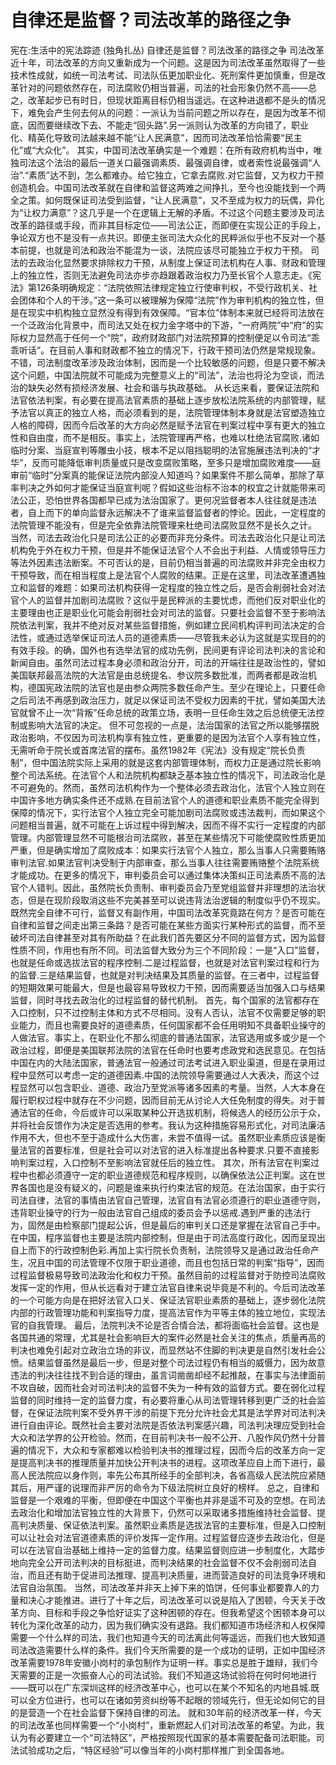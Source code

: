 # 自律还是监督？司法改革的路径之争

宪在:生活中的宪法踪迹 (独角扎丛)
自律还是监督？司法改革的路径之争
司法改革近十年，司法改革的方向又重新成为一个问题。这是因为司法改革虽然取得了一些技术性成就，如统一司法考试、司法队伍更加职业化、死刑案件更加慎重，但是改革针对的问题依然存在，司法腐败仍相当普遍，司法的社会形象仍然不高——总之，改革起步已有时日，但现状距离目标仍相当遥远。在这种进退都不是头的情况下，难免会产生何去何从的问题：一派认为当前问题之所以存在，是因为改革不彻底，因而要继续改下去、不能走“回头路”.另一派则认为改革的方向错了，职业化、精英化导致司法越来越不能“让人民满意”，因而司法改革恰恰需要“民主化”或“大众化”。
其实，中国司法改革确实是一个难题：在所有政府机构当中，唯独司法这个法治的最后一道关口最强调素质、最强调自律，或者索性说最强调“人治”.“素质”达不到，怎么都难办。给它独立，它拿去腐败.对它监督，又为权力干预创造机会。中国司法改革就在自律和监督这两难之间挣扎，至今也没能找到一个两全之策。如何既保证司法受到监督，“让人民满意”，又不至成为权力的玩偶，异化为“让权力满意”？这几乎是一个在逻辑上无解的矛盾。不过这个问题主要涉及司法改革的路径或手段，而非其目标定位——司法公正，而即便在实现公正的手段上，争论双方也不是没有一点共识。即便主张司法大众化的民粹派似乎也不反对一个基本前提，也就是司法和政治不能混为一谈，法院应该尽可能独立于权力干预。
司法的去政治化显然要求排除权力干预，从制度上保证司法机构在人事、财政和管理上的独立性，否则无法避免司法亦步亦趋跟着政治权力乃至长官个人意志走。《宪法》第126条明确规定：“法院依照法律规定独立行使审判权，不受行政机关、社会团体和个人的干涉。”这一条可以被理解为保障“法院”作为审判机构的独立性，但是在现实中机构独立显然没有得到有效保障。“官本位”体制本来就已经将司法放在一个泛政治化背景中，而司法又处在权力金字塔中的下游，“一府两院”中“府”的实际权力显然高于任何一个“院”，政府财政部门对法院预算的控制便足以令司法“乖乖听话”。在目前人事和财政都不独立的情况下，行政干预司法仍然是常规现象。不错，司法制度改革涉及政治体制，因而是一个比较敏感的问题，但是只要不解决这个问题，中国法院就不可能成为完整意义上的“司法”，法治也将沦为空谈，而法治的缺失必然有损经济发展、社会和谐与执政基础。
从长远来看，要保证法院和法官依法判案，有必要在提高法官素质的基础上逐步放松法院系统的内部管理，赋予法官以真正的独立人格，而必须看到的是，法院管理体制本身就是法官塑造独立人格的障碍，因而今后改革的大方向必然是赋予法官在判案过程中享有更大的独立性和自由度，而不是相反。事实上，法院管理再严格，也难以杜绝法官腐败.诸如临时分案、当庭宣判等雕虫小技，根本不足以阻挡聪明的法官施展违法判决的“才华”，反而可能降低审判质量或只是改变腐败策略，至多只是增加腐败难度——庭审前“临时”分案真的能保证法院内部没人知道吗？如果案件不那么简单，那除了草率判决之外如何才能保证当庭宣判呢？假如这些治标不治本的权宜之计就能带来司法公正，恐怕世界各国都早已成为法治国家了。更何况监督者本人往往就是违法者，自上而下的单向监督永远解决不了谁来监督监督者的悖论。因此，一定程度的法院管理不能没有，但是完全依靠法院管理来杜绝司法腐败显然不是长久之计。
当然，司法去政治化只是司法公正的必要而非充分条件。司法去政治化只是让司法机构免于外在权力干预，但是并不能保证法官个人不会出于利益、人情或领导压力等法外因素违法断案。不可否认的是，目前仍相当普遍的司法腐败并非完全由权力干预导致，而在相当程度上是法官个人腐败的结果。正是在这里，司法改革遭遇独立和监督的难题：如果司法机构获得一定程度的独立性之后，是否会削弱社会对法官个人的监督并加剧司法腐败？这似乎是民粹派的主要忧虑，而他们反对职业化的主要理由也正是职业化可能会削弱社会对司法的监督。只要社会监督不至于影响法院依法判案，我并不绝对反对某些监督措施，例如建立民间机构评判司法决定的合法性，或通过选举保证司法人员的道德素质——尽管我未必认为这就是实现目的的有效手段。的确，国外也有选举法官的成功先例，民间更有评论司法判决的言论和新闻自由。虽然司法过程本身必须和政治分开，司法的开端往往是政治性的，譬如美国联邦最高法院的大法官是由总统提名、参议院多数批准，而两者都是政治机构，德国宪政法院的法官也是由参众两院多数任命产生。至少在理论上，只要任命之后司法不再感到政治压力，就足以保证司法不受权力因素的干扰，譬如美国大法官就曾不止一次“背叛”任命总统的政策立场，表明一旦任命生效之后总统便无法控制或影响大法官的决定。
但不可忽视的一点是，法治国家的法官之所以能够摆脱政治影响，不仅因为司法机构享有独立性，更重要的是因为法官个人享有独立性，无需听命于院长或首席法官的摆布。虽然1982年《宪法》没有规定“院长负责制”，但中国法院实际上采用的就是这套内部管理体制，而权力正是通过院长影响整个司法系统。在法官个人和法院机构都缺乏基本独立性的情况下，司法政治化是不可避免的。然而，虽然司法机构作为一个整体必须去政治化，法官个人独立则在中国许多地方确实条件还不成熟.在目前法官个人的道德和职业素质不能完全得到保障的情况下，实行法官个人独立完全可能加剧司法腐败或违法裁判，而如果这个问题相当普遍，就不可能在上诉过程中得到解决，因而不得不实行一定程度的内部管理。内部管理显然不可能根治司法腐败，甚至在某些情况下可能使腐败性质更加严重，但是确实增加了腐败成本：如果实行法官个人独立，那么当事人只需要贿赂审判法官.如果法官判决受制于内部审查，那么当事人往往需要贿赂整个法院系统才能成功。在更多的情况下，审判委员会可以通过集体决策纠正司法素质不高的法官个人错判。因此，虽然院长负责制、审判委员会乃至党组监督并非理想的法治状态，但是在现阶段取消这些不完美甚至可以说违背法治逻辑的制度似乎仍不现实。
既然完全自律不可行，监督又有副作用，中国司法改革究竟路在何方？是否可能在自律和监督之间走出第三条路？是否可能在某些方面实行某种形式的监督，而不至破坏司法自律甚至对其有所助益？在此我们首先要区分不同的监督方式，因为监督性质不同，作用也有所不同。司法监督大致分为三个不同阶段：一是“入口”监督，也就是任命或选拔法官的程序控制.二是过程监督，也就是对法官判案过程和行为的监督.三是结果监督，也就是对判决结果及其质量的监督。在三者中，过程监督的短期效果可能最大，但是也最容易导致权力干预，因而需要适当加强入口与结果监督，同时寻找去政治化的过程监督的替代机制。
首先，每个国家的法官都存在入口控制，只不过控制主体和方式不尽相同。没有人否认，法官不仅需要足够的职业能力，而且也需要良好的道德素质，任何国家都不会任用明知不具备职业操守的人做法官。事实上，在职业化不那么彻底的普通法国家，法官选用或多或少是一个政治过程，即便是美国联邦法院的法官在任命时也要考虑政党和选民意见。在包括中国在内的大陆法国家，普通法官一般通过司法考试进入职业渠道，但是在录用过程中显然可以考虑一定的道德因素.中国的法院领导需要通过人大表决，而这个过程显然可以包含职业、道德、政治乃至党派等诸多因素的考量。当然，人大本身在履行职权过程中就存在不少问题，因而目前无从讨论人大任免制度的得失。对于普通法官的任命，今后或许可以采取某种公开选拔机制，将候选人的经历公示于众，并将社会反馈作为决定是否选用的参考。我认为这种措施容易形式化，对司法廉洁作用不大，但也不至于造成什么大伤害，未尝不值得一试。虽然职业素质应该是衡量法官的首要标准，但是社会可以对法官的进入标准提出各种要求.只要不直接影响判案过程，入口控制不至影响法官就任后的独立性。
其次，所有法官在判案过程中也都必须遵守一定的职业道德规范和程序规则，以确保依法公正判案。这在世界各国也是没有疑义的，问题是谁来执行约束法官的规范。在法治国家，由于实行司法自律，法官的事情由法官自己管理，法官自有法官必须遵行的职业道德守则，违背职业操守的行为一般由法官自己组成的委员会予以惩戒.遇到严重的违法行为，固然是由检察部门提起公诉，但是最后的审判关口还是掌握在法官自己手中。在中国，程序监督也主要是法院内部控制，但是由于司法高度行政化，因而呈现出自上而下的行政控制色彩.再加上实行院长负责制，法院领导又是通过政治任命产生，况且中国的司法管理不仅限于职业道德，而且也包括日常的判案“指导”，因而过程监督极易导致司法政治化和权力干预。虽然目前的过程监督对于防控司法腐败发挥一定的作用，但从长远看对于建立法官自律来说毕竟是不利的。今后司法改革的一个可能方向是在把好法官入口关、保证法官职业素质的基础上，逐步弱化法院内部的行政管理功能和判案指导力度，提高法官作为平等主体的独立地位，实现法官的自我管理。
最后，法院判决不论是否合情合法，都将面临社会监督。这也是各国共通的常理，尤其是社会影响巨大的案件必然是社会关注的焦点，质量再高的判决也难免引起对立政治立场的非议，而显然站不住脚的判决更是自然引发社会公愤。结果监督虽然是最后一步，但是对整个司法过程仍有相当的威慑力，因为故意违法的判决往往找不到合适的理由，虽言词凿凿却经不起推敲，在事实与法律面前不攻自破，因而社会对司法判决的监督不失为一种有效的监督方式。要在弱化过程监督的同时维持一定的监督力度，有必要将重心从司法管理转移到更广泛的社会监督，在保证法院判案不受外界干涉的前提下充分允许社会尤其是法学界对司法判决进行自由评论。既然社会主要对法院是否依法判案感兴趣，司法判决理应受到社会大众和法学界的公开检验。然而，在目前判决书一般不公开、八股作风仍然十分普遍的情况下，大众和专家都难以检验判决书的推理过程，因而今后的改革方向一定是提高判决书的推理质量并加快公开判决书的进程。这项改革应自上而下进行，最高人民法院应以身作则，率先公布其所经手的全部判决，各省高级人民法院应紧随其后，用严谨的说理而非严厉的命令为下级法院树立良好的榜样。
总之，自律和监督是一个艰难的平衡，但即便在中国这个平衡也并非是遥不可及的空想。在司法去政治化和增加法官独立性的大背景下，仍然可以采取诸多措施维持社会监督、提高判决质量、保证依法判案。虽然职业素质是选拔法官的主要标准，但是入口控制可以让社会对法官道德素质的评价发挥一定作用。过程监督应逐步去政治化，但是可以在法官自治基础上维持一定的监督力度。结果监督则应进一步制度化，大踏步地向完全公开司法判决的目标挺进，而判决结果的社会监督不仅不会削弱司法自治，而且还有助于促进司法推理、提高判决质量，进而营造良好的司法竞争环境和法官自治氛围。
当然，司法改革并非天上掉下来的馅饼，任何事业都要靠人的力量和决心才能推进。进行了十年之后，司法改革可以说是陷入了困顿，今天关于改革方向、目标和手段之争恰好证实了这种困顿的存在。但我希望这个困顿本身可以转化为深化改革的动力，因为我们确实没有退路。我们都知道市场经济和人权保障需要一个什么样的司法，我们也知道今天的司法离此何等遥远，而我们也大致知道司法改造需要什么样的条件。我们今天所需要的是一个成功的证明，正如中国经济改革需要1978年安徽小岗村的承包制作为证明一样。事实总是胜于雄辩，我们今天需要的正是一次振奋人心的司法试验。我们不知道这场试验将在何时何地进行——既可以在广东深圳这样的经济改革中心，也可以在某个不知名的内地县城.既可以全方位进行，也可以在诸如劳资纠纷等不起眼的领域先行，但无论如何它的目的是营造一个在社会监督下保持自律的司法。
就和30年前的经济改革一样，今天的司法改革也同样需要一个“小岗村”，重新燃起人们对司法改革的希望。为此，我认为有必要建立一个“司法特区”，严格按照现代国家的基本需要配备司法职能。司法试验成功之后，“特区经验”可以像当年的小岗村那样推广到全国各地。